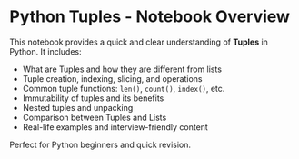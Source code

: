 # Python Tuples - Notebook Overview

This notebook provides a quick and clear understanding of **Tuples** in Python. It includes:

- What are Tuples and how they are different from lists  
- Tuple creation, indexing, slicing, and operations  
- Common tuple functions: `len()`, `count()`, `index()`, etc.  
- Immutability of tuples and its benefits  
- Nested tuples and unpacking  
- Comparison between Tuples and Lists  
- Real-life examples and interview-friendly content

Perfect for Python beginners and quick revision.
